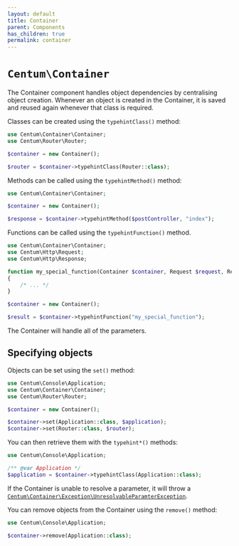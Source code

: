 ```yaml
---
layout: default
title: Container
parent: Components
has_children: true
permalink: container
---
```




# `Centum\Container`

The Container component handles object dependencies by centralising object creation.
Whenever an object is created in the Container, it is saved and reused again whenever that class is required.

Classes can be created using the `typehintClass()` method:

```php
use Centum\Container\Container;
use Centum\Router\Router;

$container = new Container();

$router = $container->typehintClass(Router::class);
```

Methods can be called using the `typehintMethod()` method:

```php
use Centum\Container\Container;

$container = new Container();

$response = $container->typehintMethod($postController, "index");
```

Functions can be called using the `typehintFunction()` method.

```php
use Centum\Container\Container;
use Centum\Http\Request;
use Centum\Http\Response;

function my_special_function(Container $container, Request $request, Response $response)
{
    /* ... */
}

$container = new Container();

$result = $container->typehintFunction("my_special_function");
```

The Container will handle all of the parameters.



## Specifying objects

Objects can be set using the `set()` method:

```php
use Centum\Console\Application;
use Centum\Container\Container;
use Centum\Router\Router;

$container = new Container();

$container->set(Application::class, $application);
$container->set(Router::class, $router);
```

You can then retrieve them with the `typehint*()` methods:

```php
use Centum\Console\Application;

/** @var Application */
$application = $container->typehintClass(Application::class);
```

If the Container is unable to resolve a parameter, it will throw a [`Centum\Container\Exception\UnresolvableParamterException`](https://github.com/SidRoberts/centum/blob/development/src/Container/Exception/UnresolvableParamterException.php).

You can remove objects from the Container using the `remove()` method:

```php
use Centum\Console\Application;

$container->remove(Application::class);
```
